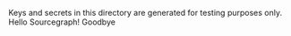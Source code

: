 Keys and secrets in this directory are generated for testing purposes only.
Hello Sourcegraph!
Goodbye
